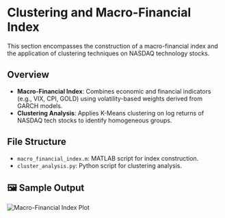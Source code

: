 # Clustering and Macro-Financial Index

This section encompasses the construction of a macro-financial index and the application of clustering techniques on NASDAQ technology stocks.

## Overview

- **Macro-Financial Index**: Combines economic and financial indicators (e.g., VIX, CPI, GOLD) using volatility-based weights derived from GARCH models.
- **Clustering Analysis**: Applies K-Means clustering on log returns of NASDAQ tech stocks to identify homogeneous groups.

## File Structure

- `macro_financial_index.m`: MATLAB script for index construction.
- `cluster_analysis.py`: Python script for clustering analysis.

## 🖼️ Sample Output

![Macro-Financial Index Plot](images/macro_index_plot.png)
